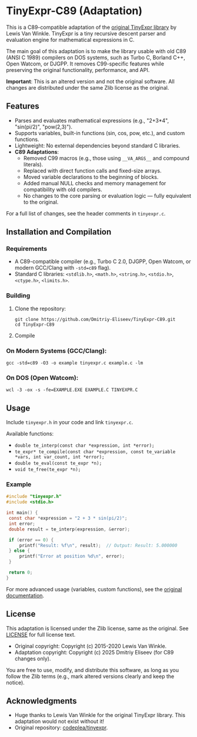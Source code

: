 # TinyExpr-C89 (Adaptation)

This is a C89-compatible adaptation of the [original TinyExpr library](https://github.com/codeplea/tinyexpr) by Lewis Van Winkle. TinyExpr is a tiny recursive descent parser and evaluation engine for mathematical expressions in C.

The main goal of this adaptation is to make the library usable with old C89 (ANSI C 1989) compilers on DOS systems, such as Turbo C, Borland C++, Open Watcom, or DJGPP. It removes C99-specific features while preserving the original functionality, performance, and API.

**Important**: This is an altered version and not the original software. All changes are distributed under the same Zlib license as the original.

## Features

- Parses and evaluates mathematical expressions (e.g., "2+3*4", "sin(pi/2)", "pow(2,3)").
- Supports variables, built-in functions (sin, cos, pow, etc.), and custom functions.
- Lightweight: No external dependencies beyond standard C libraries.
- **C89 Adaptations**:
  - Removed C99 macros (e.g., those using `__VA_ARGS__` and compound literals).
  - Replaced with direct function calls and fixed-size arrays.
  - Moved variable declarations to the beginning of blocks.
  - Added manual NULL checks and memory management for compatibility with old compilers.
  - No changes to the core parsing or evaluation logic — fully equivalent to the original.

For a full list of changes, see the header comments in `tinyexpr.c`.

## Installation and Compilation

### Requirements
- A C89-compatible compiler (e.g., Turbo C 2.0, DJGPP, Open Watcom, or modern GCC/Clang with `-std=c89` flag).
- Standard C libraries: `<stdlib.h>`, `<math.h>`, `<string.h>`, `<stdio.h>`, `<ctype.h>`, `<limits.h>`.

### Building
1. Clone the repository:
   ```
   git clone https://github.com/Dmitriy-Eliseev/TinyExpr-C89.git
   cd TinyExpr-C89
   ```

2. Compile
### On Modern Systems (GCC/Clang):
   ```
   gcc -std=c89 -O3 -o example tinyexpr.c example.c -lm
   ```
### On DOS (Open Watcom):
   ```
   wcl -3 -ox -s -fe=EXAMPLE.EXE EXAMPLE.C TINYEXPR.C
   ```

## Usage
Include `tinyexpr.h` in your code and link `tinyexpr.c`.

Available functions:
- `double te_interp(const char *expression, int *error);`
- `te_expr* te_compile(const char *expression, const te_variable *vars, int var_count, int *error);`
- `double te_eval(const te_expr *n);`
- `void te_free(te_expr *n);`

### Example
```c
#include "tinyexpr.h"
#include <stdio.h>

int main() {
 const char *expression = "2 + 3 * sin(pi/2)";
 int error;
 double result = te_interp(expression, &error);

 if (error == 0) {
     printf("Result: %f\n", result);  // Output: Result: 5.000000
 } else {
     printf("Error at position %d\n", error);
 }

 return 0;
}
```
For more advanced usage (variables, custom functions), see the [original documentation](https://github.com/codeplea/tinyexpr#usage).

## License
This adaptation is licensed under the Zlib license, same as the original. See [LICENSE](LICENSE) for full license text.

- Original copyright: Copyright (c) 2015-2020 Lewis Van Winkle.
- Adaptation copyright: Copyright (c) 2025 Dmitriy Eliseev (for C89 changes only).

You are free to use, modify, and distribute this software, as long as you follow the Zlib terms (e.g., mark altered versions clearly and keep the notice).

## Acknowledgments
- Huge thanks to Lewis Van Winkle for the original TinyExpr library. This adaptation would not exist without it!
- Original repository: [codeplea/tinyexpr](https://github.com/codeplea/tinyexpr).
